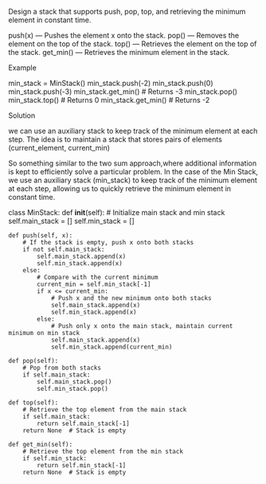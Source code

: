 Design a stack that supports push, pop, top, and retrieving the minimum element in constant time.

push(x) — Pushes the element x onto the stack.
pop() — Removes the element on the top of the stack.
top() — Retrieves the element on the top of the stack.
get_min() — Retrieves the minimum element in the stack.


Example 

min_stack = MinStack()
min_stack.push(-2)
min_stack.push(0)
min_stack.push(-3)
min_stack.get_min()  # Returns -3
min_stack.pop()
min_stack.top()      # Returns 0
min_stack.get_min()  # Returns -2


Solution 

we can use an auxiliary stack to keep track of the minimum element at each step. The idea is to maintain a stack that stores pairs of elements (current_element, current_min)

So something similar to the two sum approach,where additional information is kept to efficiently solve a particular problem. In the case of the Min Stack, we use an auxiliary stack (min_stack) to keep track of the minimum element at each step, allowing us to quickly retrieve the minimum element in constant time.

class MinStack:
    def __init__(self):
        # Initialize main stack and min stack
        self.main_stack = []
        self.min_stack = []

    def push(self, x):
        # If the stack is empty, push x onto both stacks
        if not self.main_stack:
            self.main_stack.append(x)
            self.min_stack.append(x)
        else:
            # Compare with the current minimum
            current_min = self.min_stack[-1]
            if x <= current_min:
                # Push x and the new minimum onto both stacks
                self.main_stack.append(x)
                self.min_stack.append(x)
            else:
                # Push only x onto the main stack, maintain current minimum on min stack
                self.main_stack.append(x)
                self.min_stack.append(current_min)

    def pop(self):
        # Pop from both stacks
        if self.main_stack:
            self.main_stack.pop()
            self.min_stack.pop()

    def top(self):
        # Retrieve the top element from the main stack
        if self.main_stack:
            return self.main_stack[-1]
        return None  # Stack is empty

    def get_min(self):
        # Retrieve the top element from the min stack
        if self.min_stack:
            return self.min_stack[-1]
        return None  # Stack is empty
